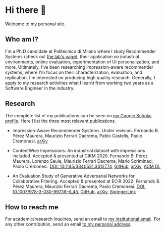 # Hi there 👋

Welcome to my personal site.

## Who am I?

I'm a Ph.D candidate at Politecnico di Milano where I study Recommender Systems (check out [the lab's page](http://recsys.deib.polimi.it)), their application on industrial environments, online evaluation, experimentation of UI personalization, and more. 
Ultimately, I've been researching impression-aware recommender systems, where I'm focus on their characterization, evaluation, and replication.
I'm interested on producing high quality research. Generally, I apply to my research activities what I learnt from working two years as a Software Engineer in the industry.

## Research
The complete list of my publications can be seen on [my Google Scholar profile](https://scholar.google.com/citations?user=Zfi0rrgAAAAJ).
Here I list the three most relevant publications.

- Impression-Aware Recommender Systems. Under revision.
  Fernando  B. Pérez Maurera, Maurizio Ferrari Dacrema, Pablo Castells, Paolo Cremonesi.
  [arXiv](https://arxiv.org/abs/2308.07857)

- ContentWise Impressions: An industrial dataset with impressions included. Accepted & presented at CIKM 2020.
  Fernando B. Pérez Maurera, Lorenzo Saule, Maurizio Ferrari Dacrema, Mario Scriminaci, Paolo Cremonesi.
  [DOI: 10.1145/3340531.3412774](https://doi.org/10.1145/3340531.3412774), [GitHub](https://github.com/ContentWise/contentwise-impressions), [arXiv](https://arxiv.org/abs/2008.01212), [ACM DL](https://dl.acm.org/doi/10.1145/3340531.3412774) 

- An Evaluation Study of Generative Adversarial Networks for Collaborative Filtering. Accepted & presented at ECIR 2022.
  Fernando  B. Pérez Maurera, Maurizio Ferrari Dacrema, Paolo Cremonesi.
  [DOI: 10.1007/978-3-030-99736-6_45](https://doi.org/10.1007/978-3-030-99736-6_45), [GitHub](https://github.com/recsyspolimi/ecir-2022-an-evaluation-of-GAN-for-CF), [arXiv](https://arxiv.org/abs/2308.07857), [SpringerLink](https://link.springer.com/chapter/10.1007/978-3-030-99736-6_45)


## How to reach me

For academic/research inquiries, send an email to [my institutional email](mailto:fernandobenjamin.perez@polimi.it). 
For any other contribution, send an email [to my personal address](mailto:fperezmaurera@gmail.com).
